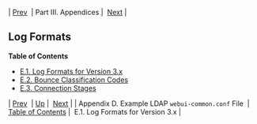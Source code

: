 | [Prev](webui-common.example)  | Part III. Appendices |  [Next](log_formats.version_3.php) |
## Log Formats
**Table of Contents**

* [E.1\. Log Formats for Version 3.x](log_formats.version_3)
* [E.2\. Bounce Classification Codes](bounce_logger.classification.codes)
* [E.3\. Connection Stages](log_formats.connection.stages)

| [Prev](webui-common.example)  | [Up](p.appendices.php) |  [Next](log_formats.version_3.php) |
| Appendix D. Example LDAP `webui-common.conf` File  | [Table of Contents](index) |  E.1. Log Formats for Version 3.x |
